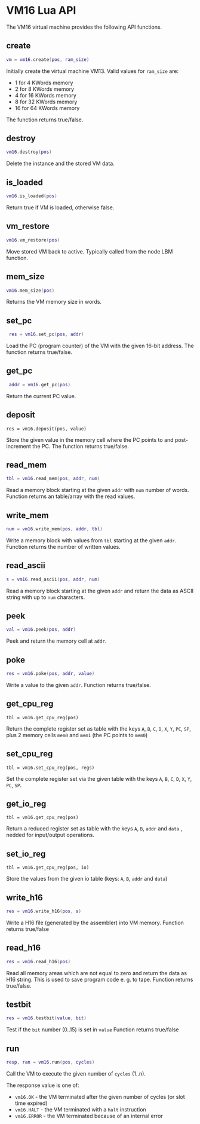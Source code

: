 # VM16 Lua API

The VM16 virtual machine provides the following API functions.



## create

```LUA
vm = vm16.create(pos, ram_size)
```

Initially create the virtual machine VM13. Valid values for `ram_size` are:

- 1 for 4 KWords memory
- 2 for 8 KWords memory
- 4 for 16 KWords memory
- 8 for 32 KWords memory
- 16 for 64 KWords memory

The function returns true/false.

## destroy

```LUA
vm16.destroy(pos)
```

Delete the instance and the stored VM data.

## is_loaded

```lua
vm16.is_loaded(pos)
```

Return true if VM is loaded, otherwise false.

## vm_restore

```LUA
vm16.vm_restore(pos)
```

Move stored VM back to active. Typically called from the node LBM function.

## mem_size

```LUA
vm16.mem_size(pos)
```

Returns the VM memory size in words.

## set_pc

```LUA
 res = vm16.set_pc(pos, addr)
```

Load the PC (program counter) of the VM with the given 16-bit address.
The function returns true/false.

## get_pc

```LUA
 addr = vm16.get_pc(pos)
```

Return the current PC value.

## deposit

```
res = vm16.deposit(pos, value)
```

Store the given value in the memory cell where the PC points to and post-increment the PC. The function returns true/false.

## read_mem

```LUA
tbl = vm16.read_mem(pos, addr, num)
```

Read a memory block starting at the given `addr` with `num` number of words.
Function returns an table/array with the read values.

## write_mem

```LUA
num = vm16.write_mem(pos, addr, tbl)
```

Write a memory block with values from `tbl` starting at the given `addr`. 
Function returns the number of written values.

## read_ascii

```LUA
s = vm16.read_ascii(pos, addr, num)
```

Read a memory block starting at the given `addr` and return the
data as ASCII string with up to `num` characters.

## peek

```LUA
val = vm16.peek(pos, addr)
```

Peek and return the memory cell at `addr`.

## poke

```LUA
res = vm16.poke(pos, addr, value)
```

Write a value to the given `addr`.  Function returns true/false.

## get_cpu_reg

```
tbl = vm16.get_cpu_reg(pos)
```

Return the complete register set as table with the keys `A`, `B`, `C`, `D`, `X`, `Y`, `PC`, `SP`, plus 2 memory cells `mem0` and `mem1` (the PC points to `mem0`)

## set_cpu_reg

```
tbl = vm16.set_cpu_reg(pos, regs)
```

Set the complete register set via the given table with the keys `A`, `B`, `C`, `D`, `X`, `Y`, `PC`, `SP`.

## get_io_reg

```
tbl = vm16.get_cpu_reg(pos)
```

Return a reduced register set as table with the keys `A`, `B`, `addr` and `data` , nedded for input/output operations.

## set_io_reg

```
tbl = vm16.get_cpu_reg(pos, io)
```

Store the values from the given io table (keys: `A`, `B`, `addr` and `data`)

## write_h16

```LUA
res = vm16.write_h16(pos, s)
```

Write a H16 file (generated by the assembler) into VM memory.
Function returns true/false

## read_h16

```LUA
res = vm16.read_h16(pos)
```

Read all memory areas which are not equal to zero and return the data as H16 string. This is used to save program code e. g. to tape. 
Function returns true/false.

## testbit

```LUA
res = vm16.testbit(value, bit)
```

Test if the `bit` number (0..15) is set in `value`
Function returns true/false

## run

```LUA
resp, ran = vm16.run(pos, cycles)
```

Call the VM to execute the given number of `cycles` (1..n).

The response value is one of:

- `vm16.OK` - the VM terminated after the given number of cycles (or slot time expired)
- `vm16.HALT` - the VM terminated with a `halt` instruction
- `vm16.ERROR` - the VM terminated because of an internal error

